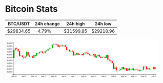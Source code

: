 # Bitcoin Stats

BTC/USDT|24h change|24h high|24h low|
|---|---|---|---|
|$29834.65|-4.79%|$31599.85|$29218.96|

<img src="./chart.svg">
